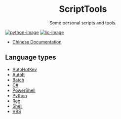 # <center>ScriptTools</center>

<center>Some personal scripts and tools.</center>

[![python-image]][python-url]
[![lic-image]](LICENSE)

* [Chinese Documentation](README_CN.md)

## Language types

* [AutoHotKey](AutoHotKey)
* [AutoIt](AutoIt)
* [Batch](Batch)
* [C#](C#)
* [PowerShell](PowerShell)
* [Python](Python)
* [Reg](Reg)
* [Shell](Shell)
* [VBS](VBS)

[python-image]: https://img.shields.io/badge/python-%3E%3D2.7-green
[python-url]: https://www.python.org

[lic-image]: https://img.shields.io/github/license/HaleShaw/ScriptTools
